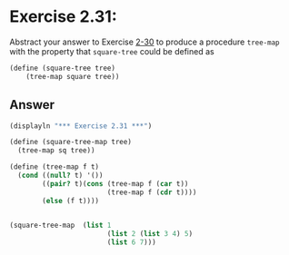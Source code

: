 # Exercise 2.31: 
Abstract your answer to Exercise [2-30](./ex2-30.md) to produce a procedure `tree-map` with the property that `square-tree` could be defined as

```scheme
(define (square-tree tree) 
    (tree-map square tree))

```

## Answer
```scheme
(displayln "*** Exercise 2.31 ***")

(define (square-tree-map tree)
  (tree-map sq tree))

(define (tree-map f t)
  (cond ((null? t) '())
        ((pair? t)(cons (tree-map f (car t))
                        (tree-map f (cdr t))))
        (else (f t))))
                   

(square-tree-map  (list 1
                        (list 2 (list 3 4) 5)
                        (list 6 7)))

```